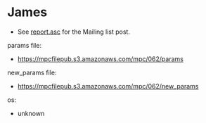 # James
* See [report.asc](./report.asc) for the Mailing list post.

params file:
* https://mpcfilepub.s3.amazonaws.com/mpc/062/params

new_params file:
* https://mpcfilepub.s3.amazonaws.com/mpc/062/new_params

os: 
* unknown
